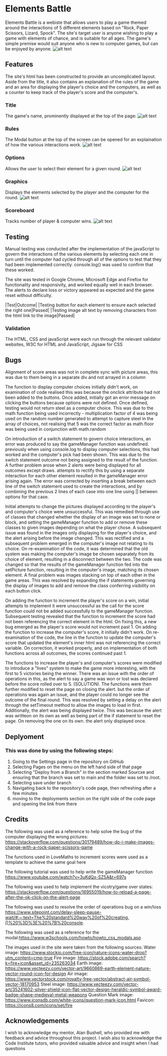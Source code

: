 # Elements Battle
Elements Battle is a webiste that allows users to play a game themed around the interactions of 5 different elements based on  "Rock, Paper Scissors, Lizard, Spock". The site's target user is anyone wishing to play a game with elements of chance, and is suitable for all ages. The game's simple premise would suit anyone who is new to computer games, but can be enjoyed by anyone.
![alt text](image-5.png)

## Features
The site's html has been constructed to provide an uncomplicated layout. Aside from the title, it also contains an explanation of the rules of the game and an area for displaying the player's choice and the computers, as well as a counter to keep track of the player's score and the computer's.

### Title
The game's name, prominently displayed at the top of the page:
![alt text](image.png)

### Rules
The Modal button at the top of the screen can be opened for an explaination of how the various interactions work.
![alt text](image-1.png)


### Options
Allows the user to select their element for a given round.
![alt text](image-2.png)


### Graphics
Displays the elements selected by the player and the computer for the round.
![alt text](image-3.png)

### Scoreboard
Tracks number of player & computer wins.
![alt text](image-4.png)

## Testing
Manual testing was conducted after the implementation of the javaScript to govern the interactions of the various elements by selecting each one in turn until the computer had cycled through all of the options to test that they had been implemented correctly. console.log() was used to confirm that these worked.

The site was tested in Google Chrome, Microsoft Edge and Firefox for functionality and responsivity, and worked equally well in each browser. The alerts to declare loss or victory appeared as expected and the game reset without difficulty.

|Test|Outcome|
|Testing button for each element to ensure each selected the right one|Passed|
|Testing image alt text by removing characters from the html link to the image|Passed|

### Validation
The HTML, CSS and javaScript were each run through the relevant validator websites, W3C for HTML and JavaScript, Jigsaw for CSS 

## Bugs
Alignment of score areas was not in complete sync with picture areas, this was due to  them being in a separate div and not arrayed in a column

The function to display computer choices initially didn't work, on examination of code realised this was because the onclick attribute had not been added to the buttons. Once added, initially got an error message on clicking the buttons because options were not defined. Once defined, testing would not return steel as a computer choice. This was due to the math function being used incorrectly - multiplication factor of 4 was being used on the random number generated to attempt to capture steel in the array of choices, not realising that 5 was the correct factor as math.floor was being used in conjunction with math.random

On introduction of a switch statement to govern choice interactions, an error was produced to say the gameManager function was undefined. previously when using console.log to display computer selections, this had worked and the computer's pick had been shown. This was due to the switch statement outcome not being assigned to the result of the function. A further problem arose when 2 alerts were being displayed for all outcomes except draws. attempts to rectify this by using a separate interaction for each other element resulted in the gameManager error arising again. The error was corrected by inserting a break between each line of the switch statement used to create the interactions, and by combining the previous 2 lines of each case into one line using || between options for that case. 

Initial attempts to change the pictures displayed according to the player's and computer's choice were unsuccessful. This was remedied through use of classes that changed whether the display of an image was set to none or block, and setting the gameManager function to add or remove these classes to given images depending on what the player chose. A subsequent issue was found in the images only displaying for the player's choice, and the alert arising before the image changed. This was rectified and a subsequent problem emerged in the computer's image not relating to its choice. On re-examination of the code, it was determined that the old system was making the computer's image be chosen separately from its choice of element, resulting in a disconnect between the two. The code was changed so that the results of the gameManager function fed into the setPicture function, resulting in the computer's image, matching its chosen element. A final problem was images stacking on top of each other in the game areas. This was resolved by expanding the if statements governing the display of images to add and remove the class conferring visibility on each button click.

On adding the function to increment the player's score on a win, initial attempts to implement it were unsuccessful as the call for the score function could not be added successfully to the gameManager function. Subsequent testing revealed that the function to increment the score had not been referencing the correct element in the html. On fixing this, a new bug emerged as the player's score would not increment past 1. On adding the function to increase the computer's score, it initially didn't work. On re-examination of the code, the line in the function to update the computer's score that updated the element's inner html was not referencing the correct variable. On correction, it worked properly, and on implementation of both functions across all outcomes, the scores continued past 1. 

The functions to increase the player's and computer's scores were modified to introduce a "lives" system to make the game more interesting, with the first to 5 victories being the winner. There was an issue with the order of operations in this, as the alert to say a game was won or lost was declared before the score rolled over to 5. (SOLUTION). The functions were then further modified to reset the page on closing the alert. but the order of operations was again an issue, and the player could no longer see the outcome of the final round. This was resolved by setting a delay on the alert through the setTimeout method to allow the images to load in first. Additionally, the alert was being displayed twice. This was because the alert was writteon on its own as well as being part of the if statement to reset the page. On removing the one on its own. the alert only displayed once.


## Deplyoment
### This was done by using the following steps:
1. Going to the Settings page in the repository on GitHub
2. Selecting Pages on the menu on the left hand side of that page
3. Selecting "Deploy from a Branch" in the section marked Sourcxe and ensuring that the branch was set to main and the folder was set to /root.
4. Selecting save under branch
5. Navigating back to the repository's code page, then refreshing after a few minutes
6. moving to the deployments section on the right side of the code page and opening the link from there

## Credits
The following was used as a reference to help solve the bug of the computer displaying the wrong pictures: https://stackoverflow.com/questions/30179489/how-do-i-make-images-change-with-a-rock-paper-scissors-game

The functions used in LoveMaths to increment scores were used as a template to achieve the same goal here

The following tutorial was used to help write the gameManager function https://www.youtube.com/watch?v=3uKdQx-SZ5A&t=697s 

The following was used to help implement the vicotry/game over states: https://stackoverflow.com/questions/16955019/how-to-reload-a-page-after-the-ok-click-on-the-alert-page

The following was used to resolve the order of operations bug on a win/loss https://www.sitepoint.com/delay-sleep-pause-wait/#:~:text=The%20standard%20way%20of%20creating,()%20%3D%3E%20%7B%20console.

The following was used as a reference for the modal:https://www.w3schools.com/howto/howto_css_modals.asp

The images used in the site were taken from the following sources:
Water image: https://www.stockio.com/free-icon/nature-icons-water-drop?utm_content=cmp-true
Fire image: https://stock.adobe.com/search?k=fire+icon&asset_id=235263034
Earth image: https://www.vecteezy.com/vector-art/9660869-earth-element-nature-vector-round-icon-for-design
Air image: https://www.vectorstock.com/royalty-free-vector/abstract-air-symbol-vector-18170953
Steel image: https://www.vecteezy.com/vector-art/35241602-silver-shield-icon-flat-vector-design-heraldic-symbol-award-badge-shape-medieval-metal-weapons
Question Mark image: https://www.iconsdb.com/white-icons/question-mark-icon.html
Favicon: https://icons8.com/icons/set/fire

## Acknowledgements
I wish to acknowledge my mentor, Alan Bushell, who provided me with feedback and advice throughout this project. I wish also to acknowledge the Code Institute tutors, who provided valuable advice and insight when I had questions